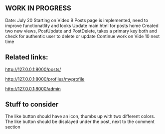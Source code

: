 

## WORK IN PROGRESS
Date: July 20
Starting on Video 9
Posts page is implemented, need to improve functionatlity and looks
Update main.html for posts home
Created two new views, PostUpdate and PostDelete, takes a primary key both and check for authentic user to delete or update
Continue work on Vide 10 next time


## Related links:
http://127.0.0.1:8000/posts/ 

http://127.0.0.1:8000/profiles/myprofile

http://127.0.0.1:8000/admin



## Stuff to consider
The like button should have an icon, thumbs up with two different colors. 
The like button should be displayed under the post, next to the comment section